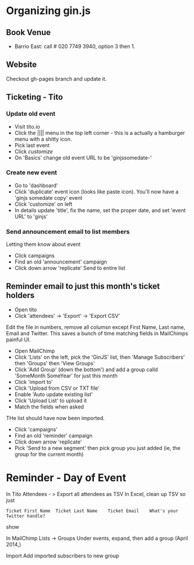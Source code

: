 # Organizing gin.js

## Book Venue

 - Barrio East: call # 020 7749 3940, option 3 then 1.

## Website

Checkout gh-pages branch and update it.

## Ticketing - Tito

### Update old event

 - Visit tito.io
 - Click the |||| menu in the top left corner - this is a actually a hamburger menu with a shitty icon.
 - Pick last event
 - Click *customize*
 - On 'Basics' change old event URL to be 'ginjssomedate-'

### Create new event

 - Go to 'dashboard'
 - Click 'duplicate' event icon (looks like paste icon). You'll now have a 'ginjs somedate copy' event
 - Click 'customize' on left
 - In details update 'title', fix the name, set the proper date, and set 'event URL' to 'ginjs'

### Send announcement email to list members

Letting them know about event

 - Click campaigns
 - Find an old 'announcement' campaign
 - Click down arrow 'replicate'
Send to entire list

## Reminder email to just this month's ticket holders

 - Open tito
 - Click 'attendees' -> 'Export' -> 'Export CSV'


Edit the file in numbers, remove all columsn except First Name, Last name, Email and Twitter. This saves a bunch of time matching fields in MailChimps painful UI.

 - Open MailChimp
 - Click 'Lists' on the left, pick the 'GinJS' list, then 'Manage Subscribers' then 'Groups' then 'View Groups'
 - Click 'Add Group' (down the bottom') and add a group calld 'SomeMonth SomeYear' for just this month
 - Click 'import to'
 - Click 'Upload from CSV or TXT file'
 - Enable 'Auto update existing list'
 - Click 'Upload List' to upload it
 - Match the fields when asked

THe list should have now been imported.

 - Click 'campaigns'
 - Find an old 'reminder' campaign
 - Click down arrow 'replicate'
 - Pick 'Send to a new segment' then pick group you just added (ie, the group for the current month)

# Reminder - Day of Event

In Tito Attendees - > Export all attendees as TSV
In Excel, clean up TSV so just

    Ticket First Name  Ticket Last Name    Ticket Email    What's your Twitter handle?

show



In MailChimp
Lists -> Groups
Under events, expand, then add a group (April 2014,)

Import
Add imported subscribers to new group
